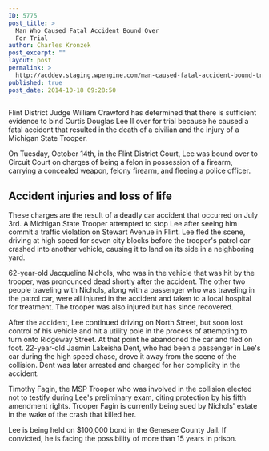 ```yaml
---
ID: 5775
post_title: >
  Man Who Caused Fatal Accident Bound Over
  For Trial
author: Charles Kronzek
post_excerpt: ""
layout: post
permalink: >
  http://acddev.staging.wpengine.com/man-caused-fatal-accident-bound-trial.html
published: true
post_date: 2014-10-18 09:28:50
---
```

<p>Flint District Judge William Crawford has determined that there is sufficient evidence to bind Curtis Douglas Lee II over for trial because he caused a fatal accident that resulted in the death of a civilian and the injury of a Michigan State Trooper.<!--more--></p>
<p>On Tuesday, October 14th, in the Flint District Court, Lee was bound over to Circuit Court on charges of being a felon in possession of a firearm, carrying a concealed weapon, felony firearm, and fleeing a police officer.</p>

<h2>Accident injuries and loss of life</h2>


<p>These charges are the result of a deadly car accident that occurred on July 3rd. A Michigan State Trooper attempted to stop Lee after seeing him commit a traffic violation on Stewart Avenue in Flint. Lee fled the scene, driving at high speed for seven city blocks before the trooper's patrol car crashed into another vehicle, causing it to land on its side in a neighboring yard.</p>


<p>62-year-old Jacqueline Nichols, who was in the vehicle that was hit by the trooper, was pronounced dead shortly after the accident. The other two people traveling with Nichols, along with a passenger who was traveling in the patrol car, were all injured in the accident and taken to a local hospital for treatment. The trooper was also injured but has since recovered.</p>
<p>After the accident, Lee continued driving on North Street, but soon lost control of his vehicle and hit a utility pole in the process of attempting to turn onto Ridgeway Street. At that point he abandoned the car and fled on foot. 22-year-old Jasmin Lakeisha Dent, who had been a passenger in Lee's car during the high speed chase, drove it away from the scene of the collision. Dent was later arrested and charged for her complicity in the accident.</p>
<p>Timothy Fagin, the MSP Trooper who was involved in the collision elected not to testify during Lee's preliminary exam, citing protection by his fifth amendment rights. Trooper Fagin is currently being sued by Nichols' estate in the wake of the crash that killed her.</p>
<p>Lee is being held on $100,000 bond in the Genesee County Jail. If convicted, he is facing the possibility of more than 15 years in prison.</p>
